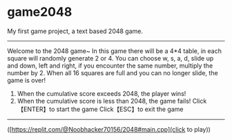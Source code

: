 # game2048
My first game project, a text based 2048 game.
***********************************************************
Welcome to the 2048 game~
In this game there will be a 4*4 table, in each square will randomly generate 2 or 4.
You can choose w, s, a, d, slide up and down, left and right, if you encounter the same number, multiply the number by 2.
When all 16 squares are full and you can no longer slide, the game is over!
1. When the cumulative score exceeds 2048, the player wins!
2. When the cumulative score is less than 2048, the game fails!
Click【ENTER】to start the game
Click【ESC】to exit the game
***********************************************************
([https://replit.com/@Noobhacker70156/2048#main.cpp](click to play))
